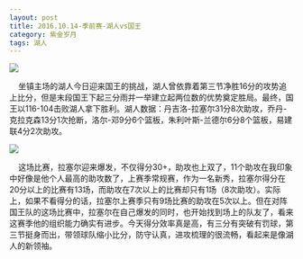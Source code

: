 ```yaml
---
layout: post
title: 2016.10.14-季前赛-湖人vs国王
category: 紫金岁月
tags: 湖人
---
```




![](http://offfjcibp.bkt.clouddn.com/BbsImg147642162538106_514x597.png)

&nbsp;&nbsp;&nbsp;&nbsp;坐镇主场的湖人今日迎来国王的挑战，湖人曾依靠着第三节净胜16分的攻势追上比分，但是末段国王下起三分雨并一举建立起两位数的优势奠定胜局。最终，国王以116-104击败湖人拿下胜利。湖人数据：丹吉洛-拉塞尔31分8次助攻，乔丹-克拉克森13分1次抢断，洛尔-邓9分6个篮板，朱利叶斯-兰德尔6分8个篮板，易建联4分2次助攻。

![](http://offfjcibp.bkt.clouddn.com/Kings.png)

&nbsp;&nbsp;&nbsp;&nbsp;这场比赛，拉塞尔迎来爆发，不仅得分30+，助攻也上双了，11个助攻在我印象中好像是他个人最高的助攻数了，上赛季常规赛，作为一名新秀，拉塞尔得分在20分以上的比赛有13场，而助攻在7次以上的比赛却只有1场（8次助攻）。实际上，如果不看得分的话，拉塞尔上赛季只有9场比赛的助攻在5次以上。但在对阵国王队的这场比赛中，拉塞尔在自己爆发的同时，也开始找到场上的队友了，看来这赛季他的组织能力确实有进步。今天得分效率真是高，有三分有突破有罚球，第三节挺身而出，带领球队缩小比分，防守认真，进攻梳理的很流畅，看起来是像湖人的新领袖。
